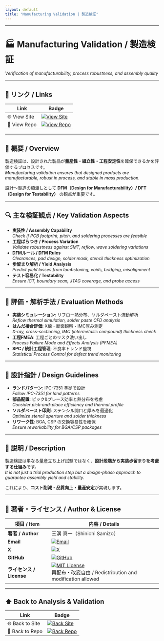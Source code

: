 ```yaml
---
layout: default
title: "Manufacturing Validation | 製造検証"
---
```


---

# 🏭 Manufacturing Validation / 製造検証
*Verification of manufacturability, process robustness, and assembly quality*

---

## 🔗 リンク / Links

| Link | Badge |
|---|---|
| 🌐 View Site | [![View Site](https://img.shields.io/badge/View-Site-brightgreen?style=for-the-badge&logo=githubpages)](https://samizo-aitl.github.io/Edusemi-Plus/Assembly-Integration/Analysis-Validation/Manufacturing-Validation/) |
| 📂 View Repo | [![View Repo](https://img.shields.io/badge/View-Repo-blue?style=for-the-badge&logo=github)](https://github.com/Samizo-AITL/Edusemi-Plus/blob/main/Assembly-Integration/Analysis-Validation/Manufacturing-Validation.md) |

---

## 📖 概要 / Overview
製造検証は、設計された製品が**量産性・組立性・工程安定性**を確保できるかを評価するプロセスです。  
*Manufacturing validation ensures that designed products are manufacturable, robust in process, and stable in mass production.*  

設計〜製造の橋渡しとして **DFM（Design for Manufacturability）/ DFT（Design for Testability）** の観点が重要です。  

---

## 🔍 主な検証観点 / Key Validation Aspects
- **実装性 / Assembly Capability**  
  *Check if PCB footprint, pitch, and soldering processes are feasible*  
- **工程ばらつき / Process Variation**  
  *Validate robustness against SMT, reflow, wave soldering variations*  
- **DFMルール / DFM Rules**  
  *Clearances, pad design, solder mask, stencil thickness optimization*  
- **歩留まり解析 / Yield Analysis**  
  *Predict yield losses from tombstoning, voids, bridging, misalignment*  
- **テスト容易化 / Testability**  
  *Ensure ICT, boundary scan, JTAG coverage, and probe access*  

---

## 🧮 評価・解析手法 / Evaluation Methods
- **実装シミュレーション**: リフロー熱分布、ソルダペースト流動解析  
  *Reflow thermal simulation, solder paste CFD analysis*  
- **はんだ接合評価**: X線・断面観察・IMC厚み測定  
  *X-ray, cross-sectioning, IMC (intermetallic compound) thickness check*  
- **工程FMEA**: 工程ごとのリスク洗い出し  
  *Process Failure Mode and Effects Analysis (PFMEA)*  
- **SPC / 統計工程管理**: 不良率トレンド監視  
  *Statistical Process Control for defect trend monitoring*  

---

## 🧱 設計指針 / Design Guidelines
- **ランドパターン**: IPC-7351 準拠で設計  
  *Follow IPC-7351 for land patterns*  
- **部品配置**: ピック&プレース効率と熱分布を考慮  
  *Consider pick-and-place efficiency and thermal profile*  
- **ソルダペースト印刷**: ステンシル開口と厚みを最適化  
  *Optimize stencil aperture and solder thickness*  
- **リワーク性**: BGA, CSP の交換容易性を確保  
  *Ensure reworkability for BGA/CSP packages*  

---

## 📑 説明 / Description
製造検証は単なる量産立ち上げ試験ではなく、**設計段階から実装歩留まりを考慮する仕組み**です。  
*It is not just a trial production step but a design-phase approach to guarantee assembly yield and stability.*  

これにより、**コスト削減・品質向上・量産安定**が実現します。  

---

## 👤 著者・ライセンス / Author & License

| 項目 / Item | 内容 / Details |
|---|---|
| **著者 / Author** | 三溝 真一（Shinichi Samizo） |
| **Email** | [![Email](https://img.shields.io/badge/Email-shin3t72%40gmail.com-red?style=for-the-badge&logo=gmail)](mailto:shin3t72@gmail.com) |
| **X** | [![X](https://img.shields.io/badge/X-@shin3t72-black?style=for-the-badge&logo=x)](https://x.com/shin3t72) |
| **GitHub** | [![GitHub](https://img.shields.io/badge/GitHub-Samizo--AITL-blue?style=for-the-badge&logo=github)](https://github.com/Samizo-AITL) |
| **ライセンス / License** | [![MIT License](https://img.shields.io/badge/license-MIT-blue.svg?style=for-the-badge)](LICENSE) <br> 再配布・改変自由 / Redistribution and modification allowed |

---

## ⬆️ Back to Analysis & Validation

| Link | Badge |
|---|---|
| 🌐 Back to Site | [![Back Site](https://img.shields.io/badge/⬆️%20Back-Site-brightgreen?style=for-the-badge&logo=githubpages)](https://samizo-aitl.github.io/Edusemi-Plus/Assembly-Integration/Analysis-Validation/) |
| 📂 Back to Repo | [![Back Repo](https://img.shields.io/badge/⬆️%20Back-Repo-blue?style=for-the-badge&logo=github)](https://github.com/Samizo-AITL/Edusemi-Plus/tree/main/Assembly-Integration/Analysis-Validation) |
